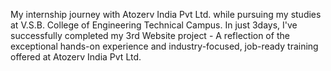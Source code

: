 My internship journey with Atozerv India Pvt Ltd. while pursuing my studies at V.S.B. College of Engineering Technical Campus. In just 3days, I've successfully completed my 3rd Website project - A reflection of the exceptional hands-on experience and industry-focused, job-ready training offered at Atozerv India Pvt Ltd.
